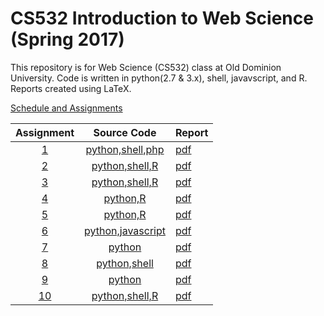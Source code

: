# CS532 Introduction to Web Science (Spring 2017)

This repository is for Web Science (CS532) class at Old Dominion University. Code is written in python(2.7 & 3.x), shell, javavscript, and R. Reports created using LaTeX.

[Schedule and Assignments](https://github.com/phonedude/cs532-s17/blob/master/index.md)

|Assignment|Source Code|Report|
|:--------:|:---:|:------|
|[1](./assignments/A1/)| [python,shell,php](./assignments/A1/src)|[pdf](./assignments/A1/docs/assignment1.pdf)| 
|[2](./assignments/A2/)| [python,shell,R](./assignments/A2/src)|[pdf](./assignments/A2/docs/assignment2.pdf)| 
|[3](./assignments/A3/)| [python,shell,R](./assignments/A3/src)|[pdf](./assignments/A3/docs/assignment3.pdf)| 
|[4](./assignments/A4/)| [python,R](./assignments/A4/src)|[pdf](./assignments/A4/docs/assignment4.pdf)| 
|[5](./assignments/A5/)| [python,R](./assignments/A5/src)|[pdf](./assignments/A5/docs/assignment5.pdf)| 
|[6](./assignments/A6/)| [python,javascript](./assignments/A6/src)|[pdf](./assignments/A6/docs/assignment6.pdf)| 
|[7](./assignments/A7/)| [python](./assignments/A7/src)|[pdf](./assignments/A7/docs/assignment7.pdf)| 
|[8](./assignments/A8/)| [python,shell](./assignments/A8/src)|[pdf](./assignments/A8/docs/assignment8.pdf)| 
|[9](./assignments/A9/)| [python](./assignments/A9/src)|[pdf](./assignments/A9/docs/assignment9.pdf)| 
|[10](./assignments/A10/)| [python,shell,R](./assignments/A10/src)|[pdf](./assignments/A10/docs/assignment10.pdf)| 
